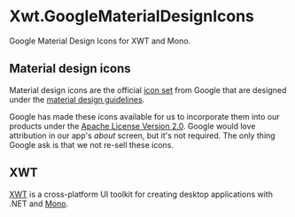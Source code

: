 # Xwt.GoogleMaterialDesignIcons
Google Material Design Icons for XWT and Mono.

## Material design icons
Material design icons are the official [icon set](http://www.google.com/design/spec/style/icons.html#icons-system-icons) from Google that are designed under the [material design guidelines](http://www.google.com/design/spec).

Google has made these icons available for us to incorporate them into our products under the [Apache License Version 2.0](http://www.apache.org/licenses/LICENSE-2.0.txt). Google would love attribution in our app's *about* screen, but it's not required. The only thing Google ask is that we not re-sell these icons.

## XWT
[XWT](https://github.com/mono/xwt) is a cross-platform UI toolkit for creating desktop applications with .NET and [Mono](http://www.mono-project.com/).
